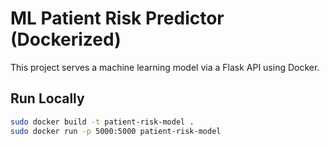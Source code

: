 # ML Patient Risk Predictor (Dockerized)

This project serves a machine learning model via a Flask API using Docker.

## Run Locally

```bash
sudo docker build -t patient-risk-model .
sudo docker run -p 5000:5000 patient-risk-model

